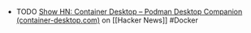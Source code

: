 - TODO [Show HN: Container Desktop – Podman Desktop Companion (container-desktop.com)](https://news.ycombinator.com/item?id=41604262) on [[Hacker News]] #Docker